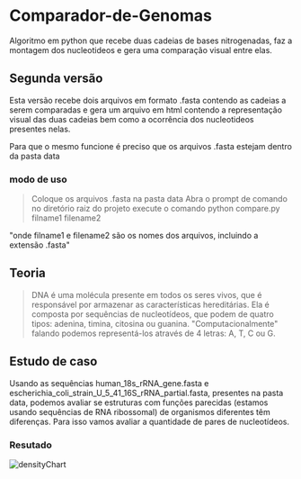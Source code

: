 # Comparador-de-Genomas
Algoritmo em python que recebe duas cadeias de bases nitrogenadas, faz a montagem dos nucleotideos e gera uma comparação visual entre elas.

## Segunda versão
Esta versão recebe dois arquivos em formato .fasta contendo as cadeias a serem comparadas e gera um arquivo em html contendo a representação visual das duas cadeias bem como a ocorrência dos nucleotideos presentes nelas.

Para que o mesmo funcione é preciso que os arquivos .fasta estejam dentro da pasta data

### modo de uso
>Coloque os arquivos .fasta na pasta data
>Abra o prompt de comando no diretório raiz do projeto
>execute o comando python compare.py filname1 filename2

"onde filname1 e filename2 são os nomes dos arquivos, incluindo a extensão .fasta"

## Teoria
>DNA é uma molécula presente em todos os seres vivos, que é responsável por armazenar as características hereditárias. Ela é composta por sequências de nucleotídeos, que podem de quatro tipos: adenina, timina, citosina ou guanina.
>"Computacionalmente" falando podemos representá-los através de 4 letras: A, T, C ou G.

## Estudo de caso
Usando as sequências human_18s_rRNA_gene.fasta e escherichia_coli_strain_U_5_41_16S_rRNA_partial.fasta,
presentes na pasta data, podemos avaliar se estruturas com funções parecidas (estamos usando sequências de RNA ribossomal) de organismos diferentes têm diferenças. Para isso vamos avaliar a quantidade de pares de nucleotídeos.

### Resutado
![densityChart](https://github.com/Neves369/Comparador-de-Genomas/assets/63128431/e9f52084-bae1-4b18-8061-231608344d8f)





